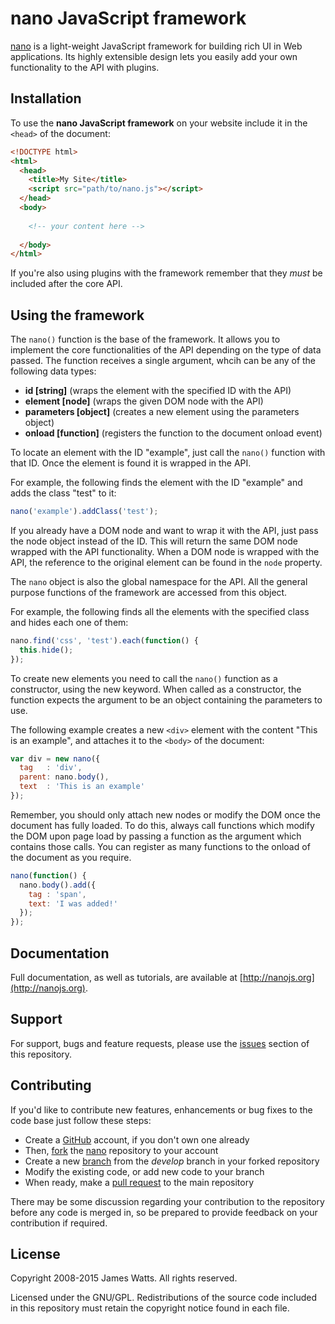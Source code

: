 nano JavaScript framework
=========================

[nano](http://nanojs.org) is a light-weight JavaScript framework for building rich UI in Web applications. Its highly extensible design lets you easily add your own functionality to the API with plugins.

Installation
------------

To use the **nano JavaScript framework** on your website include it in the `<head>` of the document:

```html
<!DOCTYPE html>
<html>
  <head>
    <title>My Site</title>
    <script src="path/to/nano.js"></script>
  </head>
  <body>
		
    <!-- your content here -->
		
  </body>
</html>
```

If you're also using plugins with the framework remember that they *must* be included after the core API.

Using the framework
-------------------

The `nano()` function is the base of the framework. It allows you to implement the core functionalities of the API depending on the type of data passed. The function receives a single argument, whcih can be any of the following data types:

* **id [string]** (wraps the element with the specified ID with the API)
* **element [node]** (wraps the given DOM node with the API)
* **parameters [object]** (creates a new element using the parameters object)
* **onload [function]** (registers the function to the document onload event)

To locate an element with the ID "example", just call the `nano()` function with that ID. Once the element is found it is wrapped in the API.

For example, the following finds the element with the ID "example" and adds the class "test" to it:

```js
nano('example').addClass('test');
```

If you already have a DOM node and want to wrap it with the API, just pass the node object instead of the ID. This will return the same DOM node wrapped with the API functionality. When a DOM node is wrapped with the API, the reference to the original element can be found in the `node` property.

The `nano` object is also the global namespace for the API. All the general purpose functions of the framework are accessed from this object.

For example, the following finds all the elements with the specified class and hides each one of them:

```js
nano.find('css', 'test').each(function() {
  this.hide();
});
```

To create new elements you need to call the `nano()` function as a constructor, using the new keyword. When called as a constructor, the function expects the argument to be an object containing the parameters to use.

The following example creates a new `<div>` element with the content "This is an example", and attaches it to the `<body>` of the document:

```js
var div = new nano({
  tag   : 'div',
  parent: nano.body(),
  text  : 'This is an example'
});
```

Remember, you should only attach new nodes or modify the DOM once the document has fully loaded. To do this, always call functions which modify the DOM upon page load by passing a function as the argument which contains those calls. You can register as many functions to the onload of the document as you require.

```js
nano(function() {
  nano.body().add({
    tag : 'span',
    text: 'I was added!'
  });
});
```

Documentation
-------------

Full documentation, as well as tutorials, are available at [http://nanojs.org](http://nanojs.org).

Support
-------

For support, bugs and feature requests, please use the [issues](https://github.com/nanojs/nano/issues) section of this repository.

Contributing
------------

If you'd like to contribute new features, enhancements or bug fixes to the code base just follow these steps:

* Create a [GitHub](https://github.com/signup/free) account, if you don't own one already
* Then, [fork](https://help.github.com/articles/fork-a-repo) the [nano](https://github.com/nanojs/nano) repository to your account
* Create a new [branch](https://help.github.com/articles/creating-and-deleting-branches-within-your-repository) from the *develop* branch in your forked repository
* Modify the existing code, or add new code to your branch
* When ready, make a [pull request](http://help.github.com/send-pull-requests/) to the main repository

There may be some discussion regarding your contribution to the repository before any code is merged in, so be prepared to provide feedback on your contribution if required.

License
-------

Copyright 2008-2015 James Watts. All rights reserved.

Licensed under the GNU/GPL. Redistributions of the source code included in this repository must retain the copyright notice found in each file.
